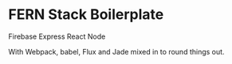 FERN Stack Boilerplate
=======

Firebase
Express
React
Node

With Webpack, babel, Flux and Jade mixed in to round things out. 
